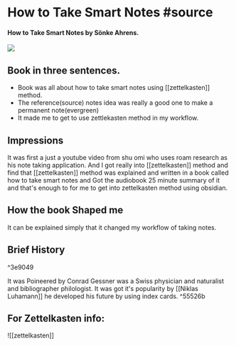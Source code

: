 # How to Take Smart Notes #source

#### How to Take Smart Notes by Sönke Ahrens.
![](https://images-na.ssl-images-amazon.com/images/I/71MXK4SZnaL.jpg)

## Book in three sentences. 
- Book was all about how to take smart notes using [[zettelkasten]] method.
- The reference(source) notes idea was really a good one to make a permanent note(evergreen)
- It made me to get to use zettlekasten method in my workflow.

## Impressions 
It was first a just a youtube video from shu omi who uses roam research as his note taking application. And I got really into [[zettelkasten]] method and find that [[zettelkasten]] method 
was explained and written in a book called how to take smart notes and Got the audiobook 25 minute summary of it and that's enough to for me to get into zettelkasten method using obsidian.

## How the book Shaped me 
It can be explained simply that it changed my workflow of taking notes. 

## Brief History

^3e9049

It was Poineered by Conrad Gessner was a Swiss physician and naturalist and bibliographer philologist.
It was got it's popularity by [[Niklas Luhamann]] he developed his future by using index cards. ^55526b

## For Zettelkasten info: 
![[zettelkasten]]


